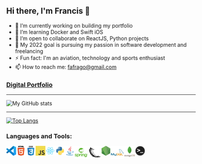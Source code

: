 ## Hi there, I'm Francis 👋

-   🔭 I’m currently working on building my portfolio
-   🌱 I’m learning Docker and Swift iOS
-   👯 I’m open to collaborate on ReactJS, Python projects
-   🥅 My 2022 goal is pursuing my passion in software development and freelancing
-   ⚡ Fun fact: I'm an aviation, technology and sports enthusiast
-   📫 How to reach me: fafrago@gmail.com

### <a href="https://portfolio-2-0-fdrive422.vercel.app">Digital Portfolio</a>
---

![My GitHub stats](https://github-readme-stats.vercel.app/api?username=fdrive422&show_icons=true&hide=prs&theme=react)

---

[![Top Langs](https://github-readme-stats.vercel.app/api/top-langs/?username=fdrive422&hide=css&layout=compact&theme=react)](https://github.com/fdrive422/github-readme-stats)

### Languages and Tools:

<img align="left" alt="Visual Studio Code" width="26" src="https://raw.githubusercontent.com/github/explore/80688e429a7d4ef2fca1e82350fe8e3517d3494d/topics/visual-studio-code/visual-studio-code.png" />
<img align="left" alt="HTML5" width="26" src="https://raw.githubusercontent.com/github/explore/80688e429a7d4ef2fca1e82350fe8e3517d3494d/topics/html/html.png" />
<img align="left" alt="CSS3" width="26" src="https://raw.githubusercontent.com/github/explore/80688e429a7d4ef2fca1e82350fe8e3517d3494d/topics/css/css.png" />
<img align="left" alt="JavaScript" width="26px" src="https://raw.githubusercontent.com/github/explore/80688e429a7d4ef2fca1e82350fe8e3517d3494d/topics/javascript/javascript.png" />
<img align="left" alt="React" width="26" src="https://raw.githubusercontent.com/github/explore/80688e429a7d4ef2fca1e82350fe8e3517d3494d/topics/react/react.png" />
<img align="left" alt="Python" width="26" src="https://raw.githubusercontent.com/devicons/devicon/master/icons/python/python-original.svg" />
<img align="left" alt="Java" width="26" src="https://raw.githubusercontent.com/devicons/devicon/master/icons/java/java-original.svg" />
<img align="left" alt="SpringBoot" width="35" src="https://raw.githubusercontent.com/devicons/devicon/master/icons/spring/spring-original-wordmark.svg" />
<img align="left" alt="Flask" width="35" height="-100" src="https://raw.githubusercontent.com/devicons/devicon/master/icons/flask/flask-original.svg" />
<!-- <img align="left" alt="Express" width="37" height="-120" src="https://raw.githubusercontent.com/devicons/devicon/master/icons/express/express-original-wordmark.svg" /> -->
<img align="left" alt="Node.js" width="26" src="https://raw.githubusercontent.com/github/explore/80688e429a7d4ef2fca1e82350fe8e3517d3494d/topics/nodejs/nodejs.png" />
<img align="left" alt="MySQL" width="35" height="-120" src="https://raw.githubusercontent.com/devicons/devicon/master/icons/mysql/mysql-original-wordmark.svg" />
<img align="left" alt="MongoDB" width="30" src="https://raw.githubusercontent.com/devicons/devicon/master/icons/mongodb/mongodb-original-wordmark.svg" />
<img class="category" align="left" alt="Terminal" width="26" src="https://raw.githubusercontent.com/github/explore/80688e429a7d4ef2fca1e82350fe8e3517d3494d/topics/terminal/terminal.png" />

<!--
**fdrive422/fdrive422** is a ✨ _special_ ✨ repository because its `README.md` (this file) appears on your GitHub profile.

Here are some ideas to get you started:

- 🔭 I’m currently working on ...
- 🌱 I’m currently learning ...
- 👯 I’m looking to collaborate on ...
- 🤔 I’m looking for help with ...
- 💬 Ask me about ...
- 📫 How to reach me: ...
- 😄 Pronouns: ...
- ⚡ Fun fact: ...
